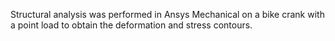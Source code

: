 Structural analysis was performed in Ansys Mechanical on a bike crank with a point load to obtain the deformation and stress contours.
